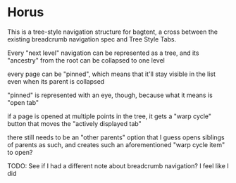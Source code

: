 # Horus

This is a tree-style navigation structure for bagtent, a cross between the existing breadcrumb navigation spec and Tree Style Tabs.

Every "next level" navigation can be represented as a tree, and its "ancestry" from the root can be collapsed to one level

every page can be "pinned", which means that it'll stay visible in the list even when its parent is collapsed

"pinned" is represented with an eye, though, because what it means is "open tab"

if a page is opened at multiple points in the tree, it gets a "warp cycle" button that moves the "actively displayed tab"

there still needs to be an "other parents" option that I guess opens siblings of parents as such, and creates such an aforementioned "warp cycle item" to open?

TODO: See if I had a different note about breadcrumb navigation? I feel like I did
